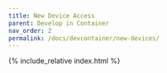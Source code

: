 ```yaml
---
title: New Device Access
parent: Develop in Container
nav_order: 2
permalink: /docs/devcontainer/new-devices/
---
```


{% include_relative index.html %}